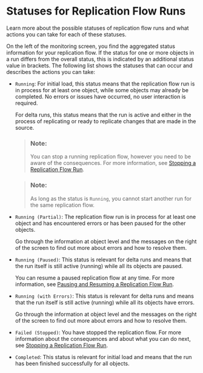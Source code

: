 <!-- loioe8b2ff93d60b41caa3837ecf9c59689e -->

# Statuses for Replication Flow Runs

Learn more about the possible statuses of replication flow runs and what actions you can take for each of these statuses.

On the left of the monitoring screen, you find the aggregated status information for your replication flow. If the status for one or more objects in a run differs from the overall status, this is indicated by an additional status value in brackets. The following list shows the statuses that can occur and describes the actions you can take:

-   `Running`: For initial load, this status means that the replication flow run is in process for at least one object, while some objects may already be completed. No errors or issues have occurred, no user interaction is required.

    For delta runs, this status means that the run is active and either in the process of replicating or ready to replicate changes that are made in the source.

    > ### Note:  
    > You can stop a running replication flow, however you need to be aware of the consequences. For more information, see [Stopping a Replication Flow Run](stopping-a-replication-flow-run-9819e23.md).

    > ### Note:  
    > As long as the status is `Running`, you cannot start another run for the same replication flow.

-   `Running (Partial)`: The replication flow run is in process for at least one object and has encountered errors or has been paused for the other objects.

    Go through the information at object level and the messages on the right of the screen to find out more about errors and how to resolve them.

-   `Running (Paused)`: This status is relevant for delta runs and means that the run itself is still active \(running\) while all its objects are paused.

    You can resume a paused replication flow at any time. For more information, see [Pausing and Resuming a Replication Flow Run](pausing-and-resuming-a-replication-flow-run-a864530.md).

-   `Running (with Errors)`: This status is relevant for delta runs and means that the run itself is still active \(running\) while all its objects have errors.

    Go through the information at object level and the messages on the right of the screen to find out more about errors and how to resolve them.

-   `Failed (Stopped)`: You have stopped the replication flow. For more information about the consequences and about what you can do next, see [Stopping a Replication Flow Run](stopping-a-replication-flow-run-9819e23.md).

-   `Completed`: This status is relevant for initial load and means that the run has been finished successfully for all objects.


